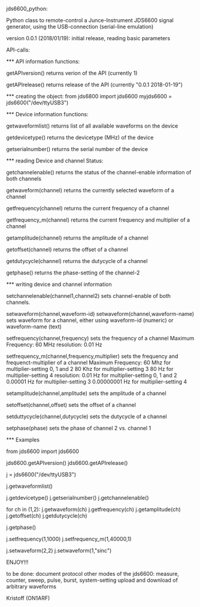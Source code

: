 jds6600_python:

Python class to remote-control a Junce-Instrument JDS6600 signal generator, using the USB-connection (serial-line emulation)

version 0.0.1 (2018/01/19): initial release, reading basic parameters


API-calls:

*** API information functions:

getAPIversion()
	returns verion of the API (currently 1)

getAPIrelease()
	returns release of the API (currently "0.0.1 2018-01-19")


*** creating the object:
	from jds6800 import jds6600
	myjds6600 = jds6600("/dev/ttyUSB3")



*** Device information functions:

getwaveformlist()
	returns list of all available waveforms on the device

getdevicetype()
	returns the devicetype (MHz) of the device

getserialnumber()
	returns the serial number of the device




*** reading Device and channel Status:

getchannelenable()
	returns the status of the channel-enable information of both channels

getwaveform(channel)
	returns the currently selected waveform of a channel

getfrequency(channel)
	returns the current frequency of a channel

getfrequency_m(channel)
	returns the current frequency and multiplier of a channel

getamplitude(channel)
	returns the amplitude of a channel

getoffset(channel)
	returns the offset of a channel

getdutycycle(channel)
	returns the dutycycle of a channel

getphase()
	returns the phase-setting of the channel-2


*** writing device and channel information

setchannelenable(channel1,channel2)
	sets channel-enable of both channels.

setwaveform(channel,waveform-id)
setwaveform(channel,waveform-name)
	sets waveform for a channel, either using waveform-id (numeric) or
	waveform-name (text)

setfrequency(channel,frequency)
	sets the frequency of a channel
	Maximum Frequency: 60 MHz
	resolution: 0.01 Hz

setfrequency_m(channel,frequency,multiplier)
	sets the frequency and frequenct-multiplier of a channel
	Maximum Frequency:
		60 Mhz for multiplier-setting 0, 1 and 2
		80 Khz for multiplier-setting 3
		80 Hz for multiplier-setting 4
	resolution:
		0.01 Hz for multiplier-setting 0, 1 and 2
		0.00001 Hz for multiplier-setting 3
		0.00000001 Hz for multiplier-setting 4

setamplitude(channel,amplitude)
	sets the amplitude of a channel

setoffset(channel,offset)
	sets the offset of a channel

setduttycycle(channel,dutycycle)
	sets the dutycycle of a channel

setphase(phase)
	sets the phase of channel 2 vs. channel 1



*** Examples


from jds6600 import jds6600

jds6600.getAPIversion()
jds6600.getAPIrelease()

j = jds6600("/dev/ttyUSB3")

j.getwaveformlist()

j.getdevicetype()
j.getserialnumber()
j.getchannelenable()

for ch in (1,2):
	j.getwaveform(ch)
	j.getfrequency(ch)
	j.getamplitude(ch)
	j.getoffset(ch)
	j.getdutycycle(ch)

j.getphase()


j.setfrequency(1,1000)
j.setfrequency_m(1,40000,1)

j.setwaveform(2,2)
j.setwaveform(1,"sinc")



ENJOY!!!


to be done:
	document protocol
	other modes of the jds6600: measure, counter, sweep, pulse, burst, system-setting
	upload and download of arbitrary waveforms

Kristoff (ON1ARF)
